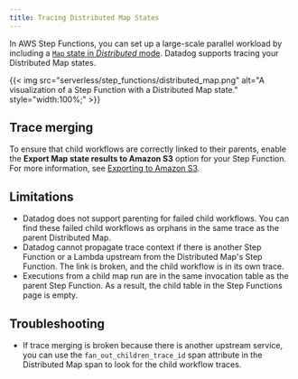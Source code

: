 ```yaml
---
title: Tracing Distributed Map States
---
```


In AWS Step Functions, you can set up a large-scale parallel workload by including a [`Map` state in _Distributed_ mode][1]. Datadog supports tracing your Distributed Map states.

{{< img src="serverless/step_functions/distributed_map.png" alt="A visualization of a Step Function with a Distributed Map state." style="width:100%;" >}}

## Trace merging
To ensure that child workflows are correctly linked to their parents, enable the **Export Map state results to Amazon S3** option for your Step Function. For more information, see [Exporting to Amazon S3][2].

## Limitations
- Datadog does not support parenting for failed child workflows. You can find these failed child workflows as orphans in the same trace as the parent Distributed Map.
- Datadog cannot propagate trace context if there is another Step Function or a Lambda upstream from the Distributed Map's Step Function. The link is broken, and the child workflow is in its own trace.
- Executions from a child map run are in the same invocation table as the parent Step Function. As a result, the child table in the Step Functions page is empty.

## Troubleshooting
- If trace merging is broken because there is another upstream service, you can use the `fan_out_children_trace_id` span attribute in the Distributed Map span to look for the child workflow traces.


[1]: https://docs.aws.amazon.com/step-functions/latest/dg/state-map-distributed.html
[2]: https://docs.aws.amazon.com/step-functions/latest/dg/input-output-resultwriter.html?icmpid=docs_console_unmapped#input-output-resultwriter-exporting-to-S3
